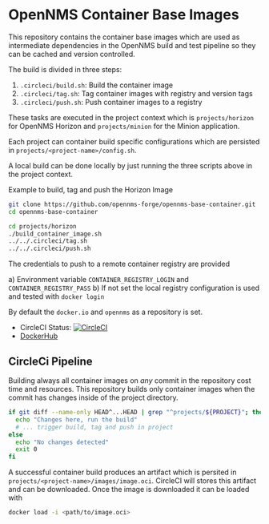 # OpenNMS Container Base Images

This repository contains the container base images which are used as intermediate dependencies in the OpenNMS build and test pipeline so they can be cached and version controlled.

The build is divided in three steps:

1. `.circleci/build.sh`: Build the container image
2. `.circleci/tag.sh`: Tag container images with registry and version tags
3. `.circleci/push.sh`: Push container images to a registry

These tasks are executed in the project context which is `projects/horizon` for OpenNMS Horizon and `projects/minion` for the Minion application.

Each project can container build specific configurations which are persisted in `projects/<project-name>/config.sh`.

A local build can be done locally by just running the three scripts above in the project context.

Example to build, tag and push the Horizon Image

```bash
git clone https://github.com/opennms-forge/opennms-base-container.git
cd opennms-base-container

cd projects/horizon
./build_container_image.sh
../../.circleci/tag.sh
../../.circleci/push.sh
```

The credentials to push to a remote container registry are provided

a) Environment variable `CONTAINER_REGISTRY_LOGIN` and `CONTAINER_REGISTRY_PASS`
b) If not set the local registry configuration is used and tested with `docker login`

By default the `docker.io` and `opennms` as a repository is set.

* CircleCI Status: [![CircleCI](https://circleci.com/gh/opennms-forge/opennms-base-container.svg?style=svg)](https://circleci.com/gh/opennms-forge/opennms-base-container)
* [DockerHub](https://hub.docker.com/r/opennms)

## CircleCi Pipeline

Building always all container images on *any* commit in the repository cost time and resources.
This repository builds only container images when the commit has changes inside of the project directory.

```bash
if git diff --name-only HEAD^...HEAD | grep "^projects/${PROJECT}"; then
  echo "Changes here, run the build"
  # ... trigger build, tag and push in project
else
  echo "No changes detected"
  exit 0
fi
```

A successful container build produces an artifact which is persited in `projects/<project-name>/images/image.oci`.
CircleCI will stores this artifact and can be downloaded.
Once the image is downloaded it can be loaded with

```bash
docker load -i <path/to/image.oci>
```
